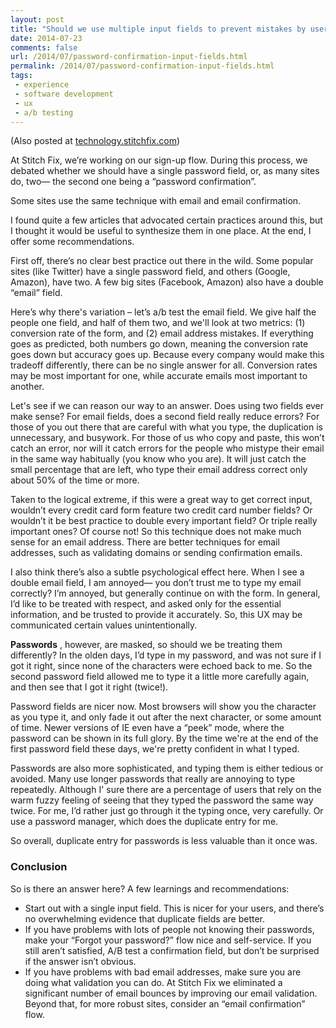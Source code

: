 ```yaml
---
layout: post
title: "Should we use multiple input fields to prevent mistakes by users?"
date: 2014-07-23
comments: false
url: /2014/07/password-confirmation-input-fields.html
permalink: /2014/07/password-confirmation-input-fields.html
tags:
 - experience
 - software development
 - ux
 - a/b testing
---
```


(Also posted at [technology.stitchfix.com](http://technology.stitchfix.com/))  
  
At Stitch Fix, we’re working on our sign-up flow. During this process, we debated whether we should have a single password field, or, as many sites do, two— the second one being a “password confirmation”.  
  
Some sites use the same technique with email and email confirmation.

  

I found quite a few articles that advocated certain practices around this, but I thought it would be useful to synthesize them in one place. At the end, I offer some recommendations. 

  

First off, there’s no clear best practice out there in the wild. Some popular sites (like Twitter) have a single password field, and others  (Google, Amazon), have two. A few big sites (Facebook, Amazon) also have a double “email” field. 

  

Here’s why there's variation – let’s a/b test the email field. We give half the people one field, and half of them two, and we'll look at two metrics: (1) conversion rate of the form, and (2) email address mistakes. If everything goes as predicted, both numbers go down, meaning the conversion rate goes down but accuracy goes up. Because every company would make this tradeoff differently, there can be no single answer for all. Conversion rates may be most important for one, while accurate emails most important to another.  

  

Let's see if we can reason our way to an answer. Does using two fields ever make sense? For email fields, does a second field really reduce errors? For those of you out there that are careful with what you type, the duplication is unnecessary, and busywork. For those of us who copy and paste, this won’t catch an error, nor will it catch errors for the people who mistype their email in the same way habitually (you know who you are). It will just catch the small percentage that are left, who type their email address correct only about 50% of the time or more. 

  

Taken to the logical extreme, if this were a great way to get correct input, wouldn’t every credit card form feature two credit card number fields? Or wouldn’t it be best practice to double every important field? Or triple really important ones? Of course not! So this technique does not make much sense for an email address. There are better techniques for email addresses, such as validating domains or sending confirmation emails.

  

I also think there’s also a subtle psychological effect here. When I see a double email field, I am annoyed— you don’t trust me to type my email correctly? I’m annoyed, but generally continue on with the form. In general, I’d like to be treated with respect, and asked only for the essential information, and be trusted to provide it accurately. So, this UX may be communicated certain values unintentionally.

  

**Passwords** , however, are masked, so should we be treating them differently? In the olden days, I’d type in my password, and was not sure if I got it right, since none of the characters were echoed back to me. So the second password field allowed me to type it a little more carefully again, and then see that I got it right (twice!). 

  

Password fields are nicer now. Most browsers will show you the character as you type it, and only fade it out after the next character, or some amount of time. Newer versions of IE even have a “peek” mode, where the password can be shown in its full glory. By  the time we're at the end of the first password field these days, we're pretty confident in what I typed.

  

Passwords are also more sophisticated, and typing them is either tedious or avoided. Many use longer passwords that really are annoying to type repeatedly. Although I' sure there are a percentage of users that rely on the warm fuzzy feeling of seeing that they typed the password the same way twice. For me, I’d rather just go through it the typing once, very carefully. Or use a password manager, which does the duplicate entry for me.

  

So overall, duplicate entry for passwords is less valuable than it once was.

### Conclusion

So is there an answer here? A few learnings and recommendations:

- Start out with a single input field. This is nicer for your users, and there’s no overwhelming evidence that duplicate fields are better.
- If you have problems with lots of people not knowing their passwords, make your “Forgot your password?” flow nice and self-service. If you still aren’t satisfied, A/B test a confirmation field, but don’t be surprised if the answer isn’t obvious.
- If you have problems with bad email addresses, make sure you are doing what validation you can do. At Stitch Fix we eliminated a significant number of email bounces by improving our email validation. Beyond that, for more robust sites, consider an “email confirmation” flow. 
  
